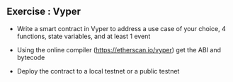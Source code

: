 ## Exercise : Vyper

* Write a smart contract in Vyper to address a use case of your choice, 4 functions, state variables, and at least 1 event

* Using the online compiler (https://etherscan.io/vyper) get the ABI and bytecode

* Deploy the contract to a local testnet or a public testnet

